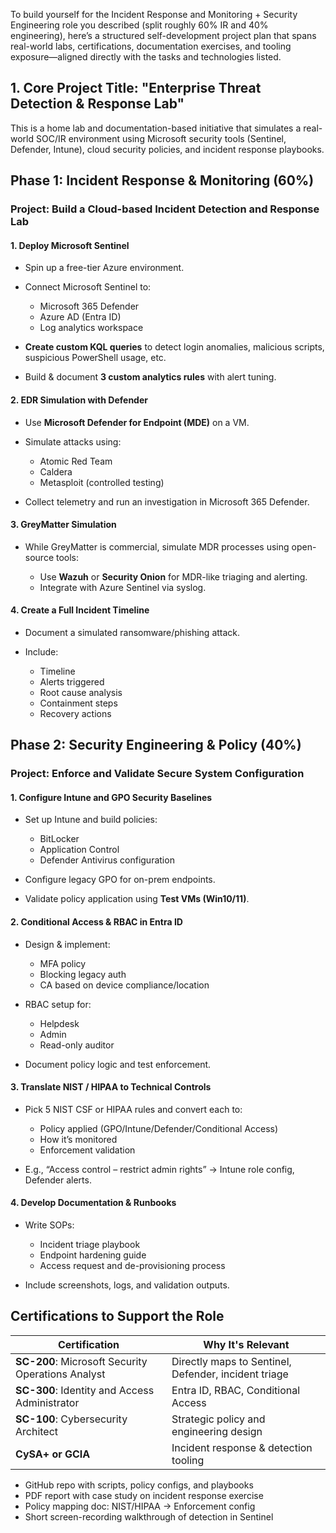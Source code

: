 To build yourself for the Incident Response and Monitoring + Security Engineering role you described (split roughly 60% IR and 40% engineering), here’s a structured self-development project plan that spans real-world labs, certifications, documentation exercises, and tooling exposure—aligned directly with the tasks and technologies listed.

## **1. Core Project Title: "Enterprise Threat Detection & Response Lab"**

This is a home lab and documentation-based initiative that simulates a real-world SOC/IR environment using Microsoft security tools (Sentinel, Defender, Intune), cloud security policies, and incident response playbooks.


## **Phase 1: Incident Response & Monitoring (60%)**

### **Project: Build a Cloud-based Incident Detection and Response Lab**

#### 1. **Deploy Microsoft Sentinel**

* Spin up a free-tier Azure environment.
* Connect Microsoft Sentinel to:

  * Microsoft 365 Defender
  * Azure AD (Entra ID)
  * Log analytics workspace
* **Create custom KQL queries** to detect login anomalies, malicious scripts, suspicious PowerShell usage, etc.
* Build & document **3 custom analytics rules** with alert tuning.

#### 2. **EDR Simulation with Defender**

* Use **Microsoft Defender for Endpoint (MDE)** on a VM.
* Simulate attacks using:

  * Atomic Red Team
  * Caldera
  * Metasploit (controlled testing)
* Collect telemetry and run an investigation in Microsoft 365 Defender.

#### 3. **GreyMatter Simulation**

* While GreyMatter is commercial, simulate MDR processes using open-source tools:

  * Use **Wazuh** or **Security Onion** for MDR-like triaging and alerting.
  * Integrate with Azure Sentinel via syslog.

#### 4. **Create a Full Incident Timeline**

* Document a simulated ransomware/phishing attack.
* Include:

  * Timeline
  * Alerts triggered
  * Root cause analysis
  * Containment steps
  * Recovery actions



## **Phase 2: Security Engineering & Policy (40%)**

###  **Project: Enforce and Validate Secure System Configuration**

#### 1. **Configure Intune and GPO Security Baselines**

* Set up Intune and build policies:

  * BitLocker
  * Application Control
  * Defender Antivirus configuration
* Configure legacy GPO for on-prem endpoints.
* Validate policy application using **Test VMs (Win10/11)**.

#### 2. **Conditional Access & RBAC in Entra ID**

* Design & implement:

  * MFA policy
  * Blocking legacy auth
  * CA based on device compliance/location
* RBAC setup for:

  * Helpdesk
  * Admin
  * Read-only auditor
* Document policy logic and test enforcement.

#### 3. **Translate NIST / HIPAA to Technical Controls**

* Pick 5 NIST CSF or HIPAA rules and convert each to:

  * Policy applied (GPO/Intune/Defender/Conditional Access)
  * How it’s monitored
  * Enforcement validation
* E.g., “Access control – restrict admin rights” → Intune role config, Defender alerts.

#### 4. **Develop Documentation & Runbooks**

* Write SOPs:

  * Incident triage playbook
  * Endpoint hardening guide
  * Access request and de-provisioning process
* Include screenshots, logs, and validation outputs.


##  **Certifications to Support the Role**

| Certification                                     | Why It's Relevant                                    |
| ------------------------------------------------- | ---------------------------------------------------- |
| **SC-200**: Microsoft Security Operations Analyst | Directly maps to Sentinel, Defender, incident triage |
| **SC-300**: Identity and Access Administrator     | Entra ID, RBAC, Conditional Access                   |
| **SC-100**: Cybersecurity Architect               | Strategic policy and engineering design              |
| **CySA+ or GCIA**                                 | Incident response & detection tooling                |




*  GitHub repo with scripts, policy configs, and playbooks
*  PDF report with case study on incident response exercise
*  Policy mapping doc: NIST/HIPAA → Enforcement config
* Short screen-recording walkthrough of detection in Sentinel
